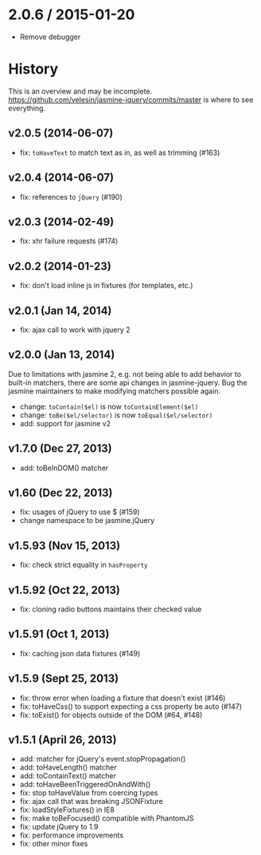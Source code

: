 
2.0.6 / 2015-01-20
==================

 * Remove debugger

# History

This is an overview and may be incomplete. https://github.com/velesin/jasmine-jquery/commits/master is where to see everything.

## v2.0.5 (2014-06-07)

  - fix: `toHaveText` to match text as in, as well as trimming (#163)

## v2.0.4 (2014-06-07)

  - fix: references to `jQuery` (#190)

## v2.0.3 (2014-02-49)

  - fix: xhr failure requests (#174)

## v2.0.2 (2014-01-23)

  - fix: don't load inline js in fixtures (for templates, etc.)

## v2.0.1 (Jan 14, 2014)

  - fix: ajax call to work with jquery 2

## v2.0.0 (Jan 13, 2014)

  Due to limitations with jasmine 2, e.g. not being able to add behavior to built-in matchers, there are some api changes in jasmine-jquery. Bug the jasmine maintainers to make modifying matchers possible again.

  - change: `toContain($el)` is now `toContainElement($el)`
  - change: `toBe($el/selector)` is now `toEqual($el/selector)`
  - add: support for jasmine v2


## v1.7.0 (Dec 27, 2013)
  - add: toBeInDOM() matcher

## v1.60 (Dec 22, 2013)
  - fix: usages of jQuery to use $ (#159)
  - change namespace to be jasmine.jQuery

## v1.5.93 (Nov 15, 2013)
  - fix: check strict equality in `hasProperty`

## v1.5.92 (Oct 22, 2013)
  - fix: cloning radio buttons maintains their checked value

## v1.5.91 (Oct 1, 2013)
  - fix: caching json data fixtures (#149)

## v1.5.9 (Sept 25, 2013)
  - fix: throw error when loading a fixture that doesn't exist (#146)
  - fix: toHaveCss() to support expecting a css property be auto (#147)
  - fix: toExist() for objects outside of the DOM (#64, #148)

## v1.5.1 (April 26, 2013)
  - add: matcher for jQuery's event.stopPropagation()
  - add: toHaveLength() matcher
  - add: toContainText() matcher
  - add: toHaveBeenTriggeredOnAndWith()
  - fix: stop toHaveValue from coercing types
  - fix: ajax call that was breaking JSONFixture
  - fix: loadStyleFixtures() in IE8
  - fix: make toBeFocused() compatible with PhantomJS
  - fix: update jQuery to 1.9
  - fix: performance improvements
  - fix: other minor fixes
